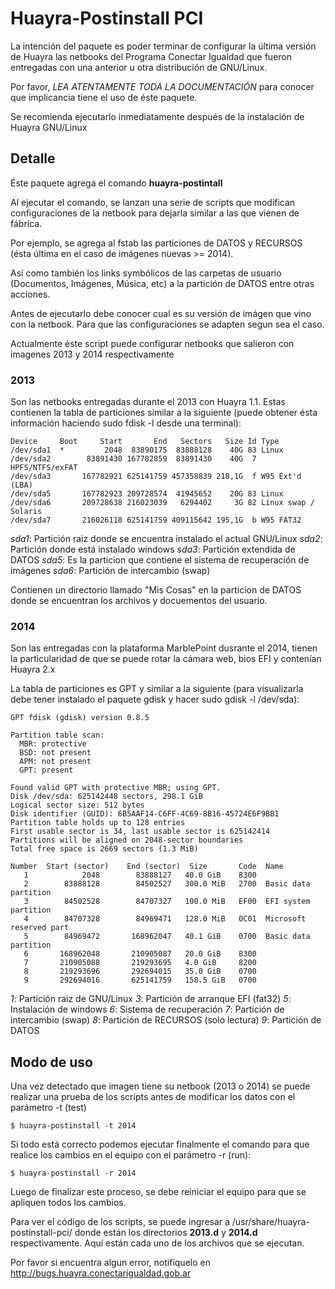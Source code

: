 # Huayra-Postinstall PCI

La intención del paquete es poder terminar de configurar la última versión de Huayra las netbooks del Programa Conectar Igualdad que fueron entregadas con una anterior u otra distribución de GNU/Linux. 

Por favor, *LEA ATENTAMENTE TODA LA DOCUMENTACIÓN* para conocer que implicancia tiene el uso de
éste paquete.

Se recomienda ejecutarlo inmediatamente después de la instalación de Huayra GNU/Linux

## Detalle

Éste paquete agrega el comando **huayra-postintall**

Al ejecutar el comando, se lanzan una serie de scripts que modifican configuraciones de la netbook para dejarla similar a las que vienen de fábrica.

Por ejemplo, se agrega al fstab las particiones de DATOS y RECURSOS (ésta última en el caso de imágenes nuevas >= 2014).

Así como también los links symbólicos de las carpetas de usuario (Documentos, Imágenes, Música, etc) a la partición de DATOS entre otras acciones.

Antes de ejecutarlo debe conocer cual es su versión de imágen que vino con la netbook. Para que las configuraciones se adapten segun sea el caso.

Actualmente éste script puede configurar netbooks que salieron con imagenes 2013 y 2014 respectivamente 

### 2013

Son las netbooks entregadas durante el 2013 con Huayra 1.1. Estas contienen la tabla de 
particiones similar a la siguiente (puede obtener ésta información haciendo sudo fdisk -l desde una terminal):

```
Device     Boot     Start       End   Sectors   Size Id Type
/dev/sda1  *         2048  83890175  83888128    40G 83 Linux
/dev/sda2        83891430 167782859  83891430    40G  7 HPFS/NTFS/exFAT
/dev/sda3       167782921 625141759 457358839 218,1G  f W95 Ext'd (LBA)
/dev/sda5       167782923 209728574  41945652    20G 83 Linux
/dev/sda6       209728638 216023039   6294402     3G 82 Linux swap / Solaris
/dev/sda7       216026118 625141759 409115642 195,1G  b W95 FAT32
```
*sda1*: Partición raiz donde se encuentra instalado el actual GNU/Linux
*sda2*: Partición donde está instalado windows
*sda3*: Partición extendida de DATOS
*sda5*: Es la particion que contiene el sistema de recuperación de imágenes
*sda6*: Partición de intercambio (swap)

Contienen un directorio llamado "Mis Cosas" en la particion de DATOS donde se encuentran los archivos y docuementos del usuario.

### 2014

Son las entregadas con la plataforma MarblePoint dusrante el 2014, tienen la particularidad de que se puede rotar la cámara web, bios EFI y contenían Huayra 2.x

La tabla de particiones es GPT y similar a la siguiente (para visualizarla debe tener instalado el paquete gdisk y hacer sudo gdisk -l /dev/sda):

```
GPT fdisk (gdisk) version 0.8.5

Partition table scan:
  MBR: protective
  BSD: not present
  APM: not present
  GPT: present

Found valid GPT with protective MBR; using GPT.
Disk /dev/sda: 625142448 sectors, 298.1 GiB
Logical sector size: 512 bytes
Disk identifier (GUID): 6B5AAF14-C6FF-4C69-8B16-45724E6F9BB1
Partition table holds up to 128 entries
First usable sector is 34, last usable sector is 625142414
Partitions will be aligned on 2048-sector boundaries
Total free space is 2669 sectors (1.3 MiB)

Number  Start (sector)    End (sector)  Size       Code  Name
   1            2048        83888127   40.0 GiB    8300  
   2        83888128        84502527   300.0 MiB   2700  Basic data partition
   3        84502528        84707327   100.0 MiB   EF00  EFI system partition
   4        84707328        84969471   128.0 MiB   0C01  Microsoft reserved part
   5        84969472       168962047   40.1 GiB    0700  Basic data partition
   6       168962048       210905087   20.0 GiB    8300  
   7       210905088       219293695   4.0 GiB     8200  
   8       219293696       292694015   35.0 GiB    0700  
   9       292694016       625141759   158.5 GiB   0700  
```

*1*: Partición raiz de GNU/Linux
*3*: Partición de arranque EFI (fat32)
*5*: Instalación de windows
*6*: Sistema de recuperación
*7*: Partición de intercambio (swap)
*8*: Partición de RECURSOS (solo lectura)
*9*: Partición de DATOS

## Modo de uso

Una vez detectado que imagen tiene su netbook (2013 o 2014) se puede realizar una prueba de los scripts antes de modificar los datos con el parámetro -t (test)

```
$ huayra-postinstall -t 2014
```
Si todo está correcto podemos ejecutar finalmente el comando para que realice los cambios en el equipo con el parámetro -r (run):

```
$ huayra-postinstall -r 2014
```
Luego de finalizar este proceso, se debe reiniciar el equipo para que se apliquen todos los cambios.

Para ver el código de los scripts, se puede ingresar a /usr/share/huayra-postinstall-pci/ donde están los directorios **2013.d** y **2014.d** respectivamente. Aquí están cada uno de los archivos que se ejecutan.

Por favor si encuentra algun error, notifíquelo en http://bugs.huayra.conectarigualdad.gob.ar
